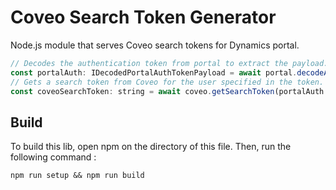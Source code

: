 # Coveo Search Token Generator

Node.js module that serves Coveo search tokens for Dynamics portal.

``` javascript
// Decodes the authentication token from portal to extract the payload.
const portalAuth: IDecodedPortalAuthTokenPayload = await portal.decodeAuthToken(req.headers.authorization);
// Gets a search token from Coveo for the user specified in the token.
const coveoSearchToken: string = await coveo.getSearchToken(portalAuth.email);
```

## Build

To build this lib, open npm on the directory of this file. Then, run the following command :

`npm run setup && npm run build`